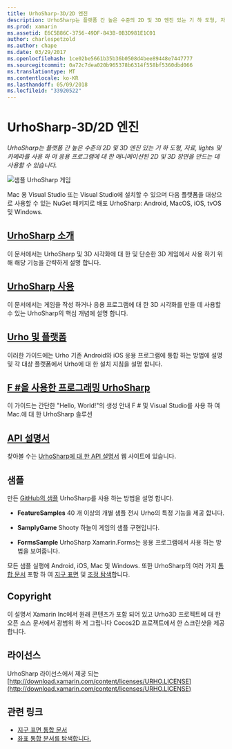 ```yaml
---
title: UrhoSharp-3D/2D 엔진
description: UrhoSharp는 플랫폼 간 높은 수준의 2D 및 3D 엔진 있는 기 하 도형, 자료, lights 및 카메라를 사용 하 여 응용 프로그램에 대 한 애니메이션된 2D 및 3D 장면을 만드는 데 사용할 수 있습니다.
ms.prod: xamarin
ms.assetid: E6C5B86C-3756-49DF-843B-0B3D981E1C01
author: charlespetzold
ms.author: chape
ms.date: 03/29/2017
ms.openlocfilehash: 1ce02be5661b35b36b0508d4bee89448e7447777
ms.sourcegitcommit: 0a72c7dea020b965378b6314f558bf5360dbd066
ms.translationtype: MT
ms.contentlocale: ko-KR
ms.lasthandoff: 05/09/2018
ms.locfileid: "33920522"
---
```

# <a name="urhosharp---3d2d-engine"></a>UrhoSharp-3D/2D 엔진

_UrhoSharp는 플랫폼 간 높은 수준의 2D 및 3D 엔진 있는 기 하 도형, 자료, lights 및 카메라를 사용 하 여 응용 프로그램에 대 한 애니메이션된 2D 및 3D 장면을 만드는 데 사용할 수 있습니다._

![샘플 UrhoSharp 게임](images/video.gif)

Mac 용 Visual Studio 또는 Visual Studio에 설치할 수 있으며 다음 플랫폼을 대상으로 사용할 수 있는 NuGet 패키지로 배포 UrhoSharp: Android, MacOS, iOS, tvOS 및 Windows.

## <a name="an-introduction-to-urhosharpgraphics-gamesurhosharpintroductionmd"></a>[UrhoSharp 소개](~/graphics-games/urhosharp/introduction.md)

이 문서에서는 UrhoSharp 및 3D 시각화에 대 한 및 단순한 3D 게임에서 사용 하기 위해 해당 기능을 간략하게 설명 합니다.

## <a name="using-urhosharpgraphics-gamesurhosharpusingmd"></a>[UrhoSharp 사용](~/graphics-games/urhosharp/using.md)

이 문서에서는 게임을 작성 하거나 응용 프로그램에 대 한 3D 시각화를 만들 데 사용할 수 있는 UrhoSharp의 핵심 개념에 설명 합니다.

## <a name="urho-and-your-platformgraphics-gamesurhosharpplatformindexmd"></a>[Urho 및 플랫폼](~/graphics-games/urhosharp/platform/index.md)

이러한 가이드에는 Urho 기존 Android와 iOS 응용 프로그램에 통합 하는 방법에 설명 및 각 대상 플랫폼에서 Urho에 대 한 설치 지침을 설명 합니다.

## <a name="programming-urhosharp-with-fgraphics-gamesurhosharpfsharpmd"></a>[F #을 사용한 프로그래밍 UrhoSharp](~/graphics-games/urhosharp/fsharp.md)

이 가이드는 간단한 "Hello, World!"의 생성 안내 F # 및 Visual Studio를 사용 하 여 Mac.에 대 한 UrhoSharp 솔루션

## <a name="api-documentationhttpsdeveloperxamarincomapirooturho"></a>[API 설명서](https://developer.xamarin.com/api/root/Urho/)

찾아볼 수는 [UrhoSharp에 대 한 API 설명서](https://developer.xamarin.com/api/root/Urho/) 웹 사이트에 있습니다.

## <a name="samples"></a>샘플

만든 [GitHub의 샘플](http://github.com/xamarin/urho-samples) UrhoSharp를 사용 하는 방법을 설명 합니다.

- **FeatureSamples** 40 개 이상의 개별 샘플 전시 Urho의 특정 기능을 제공 합니다.

- **SamplyGame** Shooty 하늘이 게임의 샘플 구현입니다.

- **FormsSample** UrhoSharp Xamarin.Forms는 응용 프로그램에서 사용 하는 방법을 보여줍니다.

모든 샘플 실행에 Android, iOS, Mac 및 Windows.
또한 UrhoSharp의 여러 가지 [통합 문서](https://developer.xamarin.com/workbooks/) 포함 하 여 [지구 표면](https://developer.xamarin.com/workbooks/graphics/urhosharp/planetearth/planetearth.workbook) 및 [조정 탐색](https://developer.xamarin.com/workbooks/graphics/urhosharp/coordinates/ExploringUrhoCoordinates.workbook)합니다.

## <a name="copyright"></a>Copyright

이 설명서 Xamarin Inc에서 원래 콘텐츠가 포함 되어 있고 Urho3D 프로젝트에 대 한 오픈 소스 문서에서 광범위 하 게 그립니다 Cocos2D 프로젝트에서 한 스크린샷을 제공 합니다.

## <a name="license"></a>라이선스

UrhoSharp 라이선스에서 제공 되는 [http://download.xamarin.com/content/licenses/URHO.LICENSE](http://download.xamarin.com/content/licenses/URHO.LICENSE)

## <a name="related-links"></a>관련 링크

- [지구 표면 통합 문서](https://developer.xamarin.com/workbooks/graphics/urhosharp/planetearth/planetearth.workbook)
- [좌표 통합 문서를 탐색합니다.](https://developer.xamarin.com/workbooks/graphics/urhosharp/coordinates/ExploringUrhoCoordinates.workbook)
